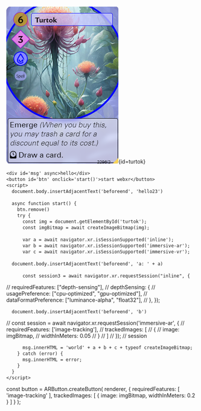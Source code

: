 ![](./turtok.png){id=turtok}

<script>
import * as THREE from 'three';
import { OrbitControls } from 'three/addons/controls/OrbitControls.js';
import Stats from './../libs/stats/stats.module.js';

import { EffectComposer } from 'three/addons/postprocessing/EffectComposer.js';
import { RenderPass } from 'three/addons/postprocessing/RenderPass.js';
import { GlitchPass } from 'three/addons/postprocessing/GlitchPass.js';
import { Clock, MathUtils } from 'three';

import { NURBSCurve } from 'three/addons/curves/NURBSCurve.js';
import { NURBSSurface } from 'three/addons/curves/NURBSSurface.js';
import { ParametricGeometry } from 'three/addons/geometries/ParametricGeometry.js';

// text
import { FontLoader } from 'three/addons/loaders/FontLoader.js';
import { TextGeometry } from 'three/addons/geometries/TextGeometry.js';

import { ARButton } from "three/addons/webxr/ARButton.js";
ARButton
</script>

<script>
import * as THREE from 'three';


const { devicePixelRatio, innerHeight, innerWidth } = window;
// Create a new WebGL renderer and set the size + pixel ratio.
const renderer = new THREE.WebGLRenderer({ antialias: true, alpha: true })
renderer.setSize(innerWidth, innerHeight);
renderer.setPixelRatio(devicePixelRatio);
  
// Enable XR functionality on the renderer.
renderer.xr.enabled = true;

// Add it to the DOM.
document.body.appendChild( renderer.domElement );

// Create the AR button element, configure our XR session, and append it to the DOM.
ARButton.createButton(
  renderer,
  { requiredFeatures: ["hit-test"] },
)

</script>

    <div id='msg' async>hello</div>
    <button id='btn' onclick='start()'>start webxr</button>
    <script>
      document.body.insertAdjacentText('beforeend', 'hello23')

      async function start() {
        btn.remove()
        try {
          const img = document.getElementById('turtok');
          const imgBitmap = await createImageBitmap(img);

          var a = await navigator.xr.isSessionSupported('inline');
          var b = await navigator.xr.isSessionSupported('immersive-ar');
          var c = await navigator.xr.isSessionSupported('immersive-vr');

      document.body.insertAdjacentText('beforeend', 'a: ' + a)

          const session3 = await navigator.xr.requestSession("inline", {
  // requiredFeatures: ["depth-sensing"],
  // depthSensing: {
  //   usagePreference: ["cpu-optimized", "gpu-optimized"],
  //   dataFormatPreference: ["luminance-alpha", "float32"],
  // },
});
          
          
      document.body.insertAdjacentText('beforeend', 'b')

//           const session = await navigator.xr.requestSession('immersive-ar', {
//   requiredFeatures: ['image-tracking'],
//   trackedImages: [
//     {
//       image: imgBitmap,
//       widthInMeters: 0.05
//     }
//   ]
// });
// session

          msg.innerHTML = 'world' + a + b + c + typeof createImageBitmap;
        } catch (error) {
          msg.innerHTML = error;
        }
      }
    </script>



const button = ARButton.createButton( renderer, {
	requiredFeatures: [ 'image-tracking' ],
	trackedImages: [
		{
			image: imgBitmap,
			widthInMeters: 0.2
		}
	]
} );